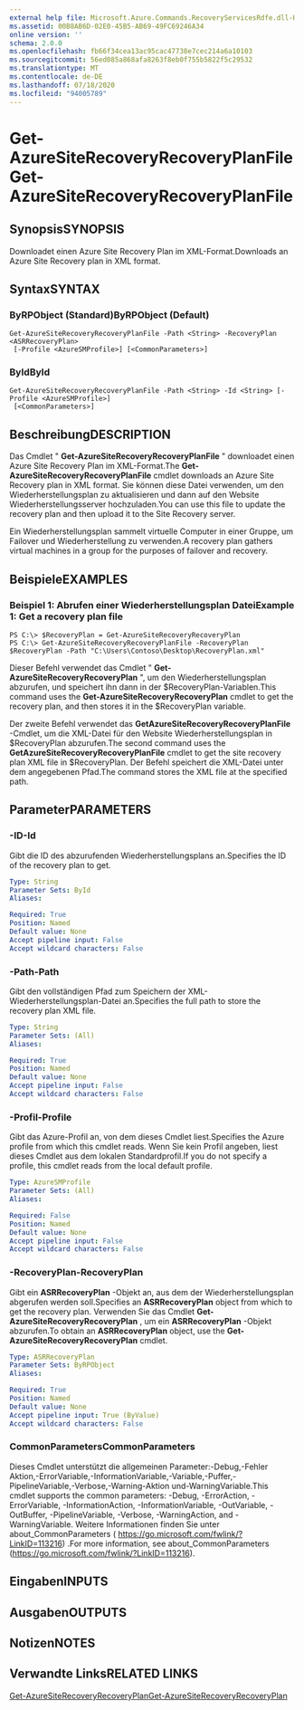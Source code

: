 ```yaml
---
external help file: Microsoft.Azure.Commands.RecoveryServicesRdfe.dll-Help.xml
ms.assetid: 00B8AB6D-02E0-45B5-AB69-49FC69246A34
online version: ''
schema: 2.0.0
ms.openlocfilehash: fb66f34cea13ac95cac47738e7cec214a6a10103
ms.sourcegitcommit: 56ed085a868afa8263f8eb0f755b5822f5c29532
ms.translationtype: MT
ms.contentlocale: de-DE
ms.lasthandoff: 07/18/2020
ms.locfileid: "94005789"
---
```

# <span data-ttu-id="619b6-101">Get-AzureSiteRecoveryRecoveryPlanFile</span><span class="sxs-lookup"><span data-stu-id="619b6-101">Get-AzureSiteRecoveryRecoveryPlanFile</span></span>

## <span data-ttu-id="619b6-102">Synopsis</span><span class="sxs-lookup"><span data-stu-id="619b6-102">SYNOPSIS</span></span>
<span data-ttu-id="619b6-103">Downloadet einen Azure Site Recovery Plan im XML-Format.</span><span class="sxs-lookup"><span data-stu-id="619b6-103">Downloads an Azure Site Recovery plan in XML format.</span></span>

## <span data-ttu-id="619b6-104">Syntax</span><span class="sxs-lookup"><span data-stu-id="619b6-104">SYNTAX</span></span>

### <span data-ttu-id="619b6-105">ByRPObject (Standard)</span><span class="sxs-lookup"><span data-stu-id="619b6-105">ByRPObject (Default)</span></span>
```
Get-AzureSiteRecoveryRecoveryPlanFile -Path <String> -RecoveryPlan <ASRRecoveryPlan>
 [-Profile <AzureSMProfile>] [<CommonParameters>]
```

### <span data-ttu-id="619b6-106">ById</span><span class="sxs-lookup"><span data-stu-id="619b6-106">ById</span></span>
```
Get-AzureSiteRecoveryRecoveryPlanFile -Path <String> -Id <String> [-Profile <AzureSMProfile>]
 [<CommonParameters>]
```

## <span data-ttu-id="619b6-107">Beschreibung</span><span class="sxs-lookup"><span data-stu-id="619b6-107">DESCRIPTION</span></span>
<span data-ttu-id="619b6-108">Das Cmdlet " **Get-AzureSiteRecoveryRecoveryPlanFile** " downloadet einen Azure Site Recovery Plan im XML-Format.</span><span class="sxs-lookup"><span data-stu-id="619b6-108">The **Get-AzureSiteRecoveryRecoveryPlanFile** cmdlet downloads an Azure Site Recovery plan in XML format.</span></span>
<span data-ttu-id="619b6-109">Sie können diese Datei verwenden, um den Wiederherstellungsplan zu aktualisieren und dann auf den Website Wiederherstellungsserver hochzuladen.</span><span class="sxs-lookup"><span data-stu-id="619b6-109">You can use this file to update the recovery plan and then upload it to the Site Recovery server.</span></span>

<span data-ttu-id="619b6-110">Ein Wiederherstellungsplan sammelt virtuelle Computer in einer Gruppe, um Failover und Wiederherstellung zu verwenden.</span><span class="sxs-lookup"><span data-stu-id="619b6-110">A recovery plan gathers virtual machines in a group for the purposes of failover and recovery.</span></span>

## <span data-ttu-id="619b6-111">Beispiele</span><span class="sxs-lookup"><span data-stu-id="619b6-111">EXAMPLES</span></span>

### <span data-ttu-id="619b6-112">Beispiel 1: Abrufen einer Wiederherstellungsplan Datei</span><span class="sxs-lookup"><span data-stu-id="619b6-112">Example 1: Get a recovery plan file</span></span>
```
PS C:\> $RecoveryPlan = Get-AzureSiteRecoveryRecoveryPlan 
PS C:\> Get-AzureSiteRecoveryRecoveryPlanFile -RecoveryPlan $RecoveryPlan -Path "C:\Users\Contoso\Desktop\RecoveryPlan.xml"
```

<span data-ttu-id="619b6-113">Dieser Befehl verwendet das Cmdlet " **Get-AzureSiteRecoveryRecoveryPlan** ", um den Wiederherstellungsplan abzurufen, und speichert ihn dann in der $RecoveryPlan-Variablen.</span><span class="sxs-lookup"><span data-stu-id="619b6-113">This command uses the **Get-AzureSiteRecoveryRecoveryPlan** cmdlet to get the recovery plan, and then stores it in the $RecoveryPlan variable.</span></span>

<span data-ttu-id="619b6-114">Der zweite Befehl verwendet das **GetAzureSiteRecoveryRecoveryPlanFile** -Cmdlet, um die XML-Datei für den Website Wiederherstellungsplan in $RecoveryPlan abzurufen.</span><span class="sxs-lookup"><span data-stu-id="619b6-114">The second command uses the **GetAzureSiteRecoveryRecoveryPlanFile** cmdlet to get the site recovery plan XML file in $RecoveryPlan.</span></span>
<span data-ttu-id="619b6-115">Der Befehl speichert die XML-Datei unter dem angegebenen Pfad.</span><span class="sxs-lookup"><span data-stu-id="619b6-115">The command stores the XML file at the specified path.</span></span>

## <span data-ttu-id="619b6-116">Parameter</span><span class="sxs-lookup"><span data-stu-id="619b6-116">PARAMETERS</span></span>

### <span data-ttu-id="619b6-117">-ID</span><span class="sxs-lookup"><span data-stu-id="619b6-117">-Id</span></span>
<span data-ttu-id="619b6-118">Gibt die ID des abzurufenden Wiederherstellungsplans an.</span><span class="sxs-lookup"><span data-stu-id="619b6-118">Specifies the ID of the recovery plan to get.</span></span>

```yaml
Type: String
Parameter Sets: ById
Aliases: 

Required: True
Position: Named
Default value: None
Accept pipeline input: False
Accept wildcard characters: False
```

### <span data-ttu-id="619b6-119">-Path</span><span class="sxs-lookup"><span data-stu-id="619b6-119">-Path</span></span>
<span data-ttu-id="619b6-120">Gibt den vollständigen Pfad zum Speichern der XML-Wiederherstellungsplan-Datei an.</span><span class="sxs-lookup"><span data-stu-id="619b6-120">Specifies the full path to store the recovery plan XML file.</span></span>

```yaml
Type: String
Parameter Sets: (All)
Aliases: 

Required: True
Position: Named
Default value: None
Accept pipeline input: False
Accept wildcard characters: False
```

### <span data-ttu-id="619b6-121">-Profil</span><span class="sxs-lookup"><span data-stu-id="619b6-121">-Profile</span></span>
<span data-ttu-id="619b6-122">Gibt das Azure-Profil an, von dem dieses Cmdlet liest.</span><span class="sxs-lookup"><span data-stu-id="619b6-122">Specifies the Azure profile from which this cmdlet reads.</span></span>
<span data-ttu-id="619b6-123">Wenn Sie kein Profil angeben, liest dieses Cmdlet aus dem lokalen Standardprofil.</span><span class="sxs-lookup"><span data-stu-id="619b6-123">If you do not specify a profile, this cmdlet reads from the local default profile.</span></span>

```yaml
Type: AzureSMProfile
Parameter Sets: (All)
Aliases: 

Required: False
Position: Named
Default value: None
Accept pipeline input: False
Accept wildcard characters: False
```

### <span data-ttu-id="619b6-124">-RecoveryPlan</span><span class="sxs-lookup"><span data-stu-id="619b6-124">-RecoveryPlan</span></span>
<span data-ttu-id="619b6-125">Gibt ein **ASRRecoveryPlan** -Objekt an, aus dem der Wiederherstellungsplan abgerufen werden soll.</span><span class="sxs-lookup"><span data-stu-id="619b6-125">Specifies an **ASRRecoveryPlan** object from which to get the recovery plan.</span></span>
<span data-ttu-id="619b6-126">Verwenden Sie das Cmdlet **Get-AzureSiteRecoveryRecoveryPlan** , um ein **ASRRecoveryPlan** -Objekt abzurufen.</span><span class="sxs-lookup"><span data-stu-id="619b6-126">To obtain an **ASRRecoveryPlan** object, use the **Get-AzureSiteRecoveryRecoveryPlan** cmdlet.</span></span>

```yaml
Type: ASRRecoveryPlan
Parameter Sets: ByRPObject
Aliases: 

Required: True
Position: Named
Default value: None
Accept pipeline input: True (ByValue)
Accept wildcard characters: False
```

### <span data-ttu-id="619b6-127">CommonParameters</span><span class="sxs-lookup"><span data-stu-id="619b6-127">CommonParameters</span></span>
<span data-ttu-id="619b6-128">Dieses Cmdlet unterstützt die allgemeinen Parameter:-Debug,-Fehler Aktion,-ErrorVariable,-InformationVariable,-Variable,-Puffer,-PipelineVariable,-Verbose,-Warning-Aktion und-WarningVariable.</span><span class="sxs-lookup"><span data-stu-id="619b6-128">This cmdlet supports the common parameters: -Debug, -ErrorAction, -ErrorVariable, -InformationAction, -InformationVariable, -OutVariable, -OutBuffer, -PipelineVariable, -Verbose, -WarningAction, and -WarningVariable.</span></span> <span data-ttu-id="619b6-129">Weitere Informationen finden Sie unter about_CommonParameters ( https://go.microsoft.com/fwlink/?LinkID=113216) .</span><span class="sxs-lookup"><span data-stu-id="619b6-129">For more information, see about_CommonParameters (https://go.microsoft.com/fwlink/?LinkID=113216).</span></span>

## <span data-ttu-id="619b6-130">Eingaben</span><span class="sxs-lookup"><span data-stu-id="619b6-130">INPUTS</span></span>

## <span data-ttu-id="619b6-131">Ausgaben</span><span class="sxs-lookup"><span data-stu-id="619b6-131">OUTPUTS</span></span>

## <span data-ttu-id="619b6-132">Notizen</span><span class="sxs-lookup"><span data-stu-id="619b6-132">NOTES</span></span>

## <span data-ttu-id="619b6-133">Verwandte Links</span><span class="sxs-lookup"><span data-stu-id="619b6-133">RELATED LINKS</span></span>

[<span data-ttu-id="619b6-134">Get-AzureSiteRecoveryRecoveryPlan</span><span class="sxs-lookup"><span data-stu-id="619b6-134">Get-AzureSiteRecoveryRecoveryPlan</span></span>](./Get-AzureSiteRecoveryRecoveryPlan.md)


